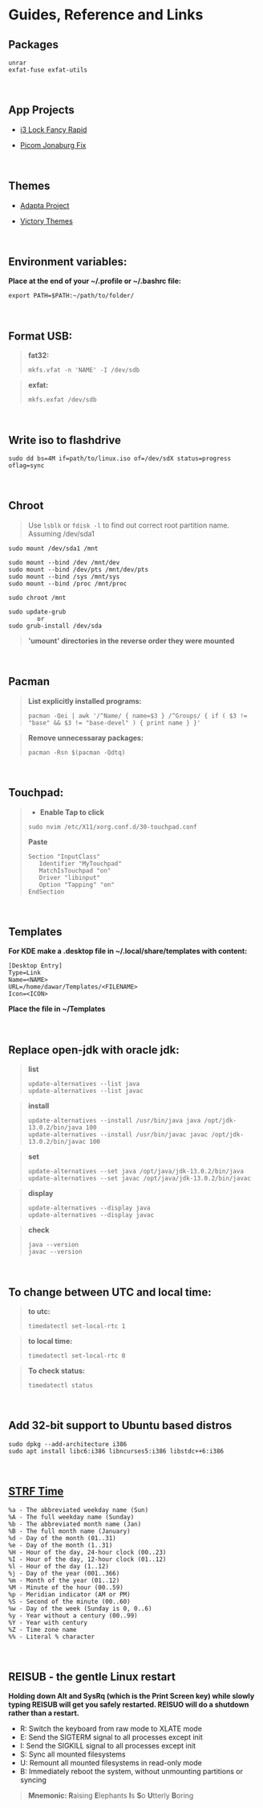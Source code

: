 # Guides, Reference and Links

## Packages

```
unrar
exfat-fuse exfat-utils
```

<br>

## App Projects
- [i3 Lock Fancy Rapid](https://github.com/yvbbrjdr/i3lock-fancy-rapid)

- [Picom Jonaburg Fix](https://github.com/Arian8j2/picom-jonaburg-fix)

<br>

## Themes
- [Adapta Project](https://github.com/adapta-project)

- [Victory Themes](https://gitlab.com/newhoa)

<br>

## Environment variables:

**Place at the end of your ~/.profile or ~/.bashrc file:**

```export PATH=$PATH:~/path/to/folder/```

<br>

## Format USB:

>**fat32:**
>
>```mkfs.vfat -n 'NAME' -I /dev/sdb```
    
>**exfat:**
>
>```mkfs.exfat /dev/sdb```

<br>

## Write iso to flashdrive

```sudo dd bs=4M if=path/to/linux.iso of=/dev/sdX status=progress oflag=sync```

<br>

## Chroot

>Use ```lsblk``` or ```fdisk -l``` to find out correct root partition name.  
>Assuming /dev/sda1

```
sudo mount /dev/sda1 /mnt

sudo mount --bind /dev /mnt/dev
sudo mount --bind /dev/pts /mnt/dev/pts
sudo mount --bind /sys /mnt/sys
sudo mount --bind /proc /mnt/proc

sudo chroot /mnt

sudo update-grub
        or
sudo grub-install /dev/sda
```

>**'umount' directories in the reverse order they were mounted**

<br>

## Pacman

>**List explicitly installed programs:**
>
>```pacman -Qei | awk '/^Name/ { name=$3 } /^Groups/ { if ( $3 != "base" && $3 != "base-devel" ) { print name } }'```

>**Remove unnecessaray packages:**
>
>```pacman -Rsn $(pacman -Qdtq)```

<br>

## Touchpad:

>- **Enable Tap to click**
>
>```sudo nvim /etc/X11/xorg.conf.d/30-touchpad.conf```
>
>**Paste**
>```
>Section "InputClass"
>    Identifier "MyTouchpad"
>    MatchIsTouchpad "on"
>    Driver "libinput"
>    Option "Tapping" "on"
>EndSection
>```

<br>

## Templates
**For KDE make a .desktop file in ~/.local/share/templates with content:**

    [Desktop Entry]
    Type=Link
    Name=<NAME>
    URL=/home/dawar/Templates/<FILENAME>
    Icon=<ICON>
    
**Place the file in ~/Templates**

<br>

## Replace open-jdk with oracle jdk: 
>**list**
>
>```
>update-alternatives --list java
>update-alternatives --list javac
>```
    
>**install**
>
>```
>update-alternatives --install /usr/bin/java java /opt/jdk-13.0.2/bin/java 100
>update-alternatives --install /usr/bin/javac javac /opt/jdk-13.0.2/bin/javac 100
>```
    
>**set**
>
>```
>update-alternatives --set java /opt/java/jdk-13.0.2/bin/java
>update-alternatives --set javac /opt/java/jdk-13.0.2/bin/javac
>```
    
>**display**
>
>```
>update-alternatives --display java
>update-alternatives --display javac
>```
    
>**check**
>
>```
>java --version
>javac --version
>```

<br>

## To change between UTC and local time:

>**to utc:**
>
>```timedatectl set-local-rtc 1```
    
>**to local time:**
>
>```timedatectl set-local-rtc 0```
    
>**To check status:**
>
>```timedatectl status```

<br>

## Add 32-bit support to Ubuntu based distros
    sudo dpkg --add-architecture i386
    sudo apt install libc6:i386 libncurses5:i386 libstdc++6:i386

<br>

## [STRF Time](https://www.foragoodstrftime.com/)

    %a - The abbreviated weekday name (Sun)
    %A - The full weekday name (Sunday)
    %b - The abbreviated month name (Jan)
    %B - The full month name (January)
    %d - Day of the month (01..31)
    %e - Day of the month (1..31)
    %H - Hour of the day, 24-hour clock (00..23)
    %I - Hour of the day, 12-hour clock (01..12)
    %l - Hour of the day (1..12)
    %j - Day of the year (001..366)
    %m - Month of the year (01..12)
    %M - Minute of the hour (00..59)
    %p - Meridian indicator (AM or PM)
    %S - Second of the minute (00..60)
    %w - Day of the week (Sunday is 0, 0..6)
    %y - Year without a century (00..99)
    %Y - Year with century
    %Z - Time zone name
    %% - Literal % character

<br>

## REISUB - the gentle Linux restart

**Holding down Alt and SysRq (which is the Print Screen key) while slowly typing REISUB will get you safely restarted. REISUO will do a shutdown rather than a restart.**

* R: Switch the keyboard from raw mode to XLATE mode
* E: Send the SIGTERM signal to all processes except init
* I: Send the SIGKILL signal to all processes except init
* S: Sync all mounted filesystems
* U: Remount all mounted filesystems in read-only mode
* B: Immediately reboot the system, without unmounting partitions or syncing

>**Mnemonic: R**aising **E**lephants **I**s **S**o **U**tterly **B**oring
